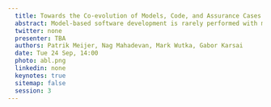 ```yaml
---
  title: Towards the Co-evolution of Models, Code, and Assurance Cases
  abstract: Model-based software development is rarely performed with mod- els only, and not everything is generated from the model(s). Hand- crafted source code, documentation, simulation, data, tests, and assurance cases are the obvious (but not the only) examples. These artifacts, just like models, are version controlled, but kept in various, disjoint repositories. As they are often dependent on each other, the challenge is to maintain and manage the consistent co-evolution of such artifacts in the context of an agile development process. Some of the artifacts are related to software assurance – the construction of logical arguments, called assurance cases, that demonstrate why the software (or system) is safe and performant – which need to be continuously revised and updated in a deadline-driven develop- ment process. The Continuous Assurance-Integrated Development (CAID) tool framework has been constructed to address the chal- lenge stated above. The framework integrates and links together various software engineering artifacts models, source code, doc- uments, assurance cases, etc. and provides dependency tracking and change management functions. The framework is based on an open server-database/client-adapter architecture, where various repositories can be interwoven. A prototype of the framework has been created that integrates git repositories, a model database, and assurance case documents. The prototype has been published under an open source license.
  twitter: none
  presenter: TBA
  authors: Patrik Meijer, Nag Mahadevan, Mark Wutka, Gabor Karsai
  date: Tue 24 Sep, 14:00
  photo: abl.png
  linkedin: none
  keynotes: true
  sitemap: false
  session: 3
---
```

